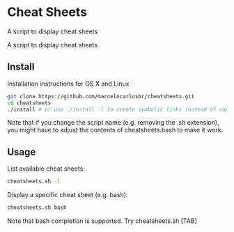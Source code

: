 # Cheat Sheets

A script to display cheat sheets

A script to display cheat sheets

## Install

Installation instructions for OS X and Linux

```bash
git clone https://github.com/marcelocarlosbr/cheatsheets.git
cd cheatsheets
./install # or use ./install -l to create symbolic links instead of copying files
```

Note that if you change the script name (e.g. removing the .sh extension), you might have to adjust the contents of cheatsheets.bash to make it work.

## Usage


List available cheat sheets:

```bash
cheatsheets.sh -l
```

Display a specific cheat sheet (e.g. bash):

```bash
cheatsheets.sh bash
```

Note that bash completion is supported. Try cheatsheets.sh [TAB]
